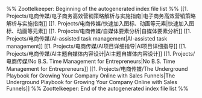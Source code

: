 %% Zoottelkeeper: Beginning of the autogenerated index file list  %%
 [[1. Projects/电商传媒/电子商务高效营销策略解析与实施指南|电子商务高效营销策略解析与实施指南]]
 [[1. Projects/电商传媒/快速加入图标、动画等元素|快速加入图标、动画等元素]]
 [[1. Projects/电商传媒/自媒体要素分析|自媒体要素分析]]
 [[1. Projects/电商传媒/AI-assisted task management|AI-assisted task management]]
 [[1. Projects/电商传媒/AI项目详细指导|AI项目详细指导]]
 [[1. Projects/电商传媒/AI主题自媒体内容设计|AI主题自媒体内容设计]]
 [[1. Projects/电商传媒/No B.S. Time Management for Entrepreneurs|No B.S. Time Management for Entrepreneurs]]
 [[1. Projects/电商传媒/The Underground Playbook for Growing Your Company Online with Sales Funnels|The Underground Playbook for Growing Your Company Online with Sales Funnels]]
%% Zoottelkeeper: End of the autogenerated index file list  %%
